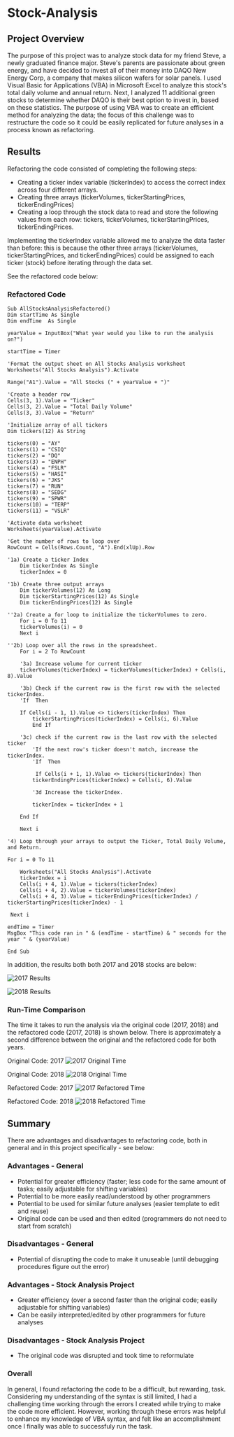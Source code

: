 # Stock-Analysis
## Project Overview
The purpose of this project was to analyze stock data for my friend Steve, a newly graduated finance major. Steve's parents are passionate about green energy, and have decided to invest all of their money into DAQO New Energy Corp, a company that makes silicon wafers for solar panels. I used Visual Basic for Applications (VBA) in Microsoft Excel to analyze this stock's total daily volume and annual return. Next, I analyzed 11 additional green stocks to determine whether DAQO is their best option to invest in, based on these statistics. The purpose of using VBA was to create an efficient method for analyzing the data; the focus of this challenge was to restructure the code so it could be easily replicated for future analyses in a process known as refactoring.
## Results
Refactoring the code consisted of completing the following steps:
- Creating a ticker index variable (tickerIndex) to access the correct index across four different arrays.
- Creating three arrays (tickerVolumes, tickerStartingPrices, tickerEndingPrices)
- Creating a loop through the stock data to read and store the following values from each row: tickers, tickerVolumes, tickerStartingPrices, tickerEndingPrices.

Implementing the tickerIndex variable allowed me to analyze the data faster than before: this is because the other three arrays (tickerVolumes, tickerStartingPrices, and tickerEndingPrices) could be assigned to each ticker (stock) before iterating through the data set.

See the refactored code below:

### Refactored Code

    Sub AllStocksAnalysisRefactored()
    Dim startTime As Single
    Dim endTime  As Single

    yearValue = InputBox("What year would you like to run the analysis on?")

    startTime = Timer
    
    'Format the output sheet on All Stocks Analysis worksheet
    Worksheets("All Stocks Analysis").Activate
    
    Range("A1").Value = "All Stocks (" + yearValue + ")"
    
    'Create a header row
    Cells(3, 1).Value = "Ticker"
    Cells(3, 2).Value = "Total Daily Volume"
    Cells(3, 3).Value = "Return"

    'Initialize array of all tickers
    Dim tickers(12) As String
    
    tickers(0) = "AY"
    tickers(1) = "CSIQ"
    tickers(2) = "DQ"
    tickers(3) = "ENPH"
    tickers(4) = "FSLR"
    tickers(5) = "HASI"
    tickers(6) = "JKS"
    tickers(7) = "RUN"
    tickers(8) = "SEDG"
    tickers(9) = "SPWR"
    tickers(10) = "TERP"
    tickers(11) = "VSLR"
    
    'Activate data worksheet
    Worksheets(yearValue).Activate
    
    'Get the number of rows to loop over
    RowCount = Cells(Rows.Count, "A").End(xlUp).Row
    
    '1a) Create a ticker Index
        Dim tickerIndex As Single
        tickerIndex = 0
        
    '1b) Create three output arrays
        Dim tickerVolumes(12) As Long
        Dim tickerStartingPrices(12) As Single
        Dim tickerEndingPrices(12) As Single
    
    ''2a) Create a for loop to initialize the tickerVolumes to zero.
        For i = 0 To 11
        tickerVolumes(i) = 0
        Next i
        
    ''2b) Loop over all the rows in the spreadsheet.
        For i = 2 To RowCount
    
        '3a) Increase volume for current ticker
        tickerVolumes(tickerIndex) = tickerVolumes(tickerIndex) + Cells(i, 8).Value
        
        '3b) Check if the current row is the first row with the selected tickerIndex.
        'If  Then

        If Cells(i - 1, 1).Value <> tickers(tickerIndex) Then
            tickerStartingPrices(tickerIndex) = Cells(i, 6).Value
            End If
            
        '3c) check if the current row is the last row with the selected ticker
            'If the next row's ticker doesn't match, increase the tickerIndex.
            'If  Then
            
             If Cells(i + 1, 1).Value <> tickers(tickerIndex) Then
            tickerEndingPrices(tickerIndex) = Cells(i, 6).Value

            '3d Increase the tickerIndex.
            
            tickerIndex = tickerIndex + 1
        
        End If
        
        Next i
    
    '4) Loop through your arrays to output the Ticker, Total Daily Volume, and Return.
    
    For i = 0 To 11
    
        Worksheets("All Stocks Analysis").Activate
        tickerIndex = i
        Cells(i + 4, 1).Value = tickers(tickerIndex)
        Cells(i + 4, 2).Value = tickerVolumes(tickerIndex)
        Cells(i + 4, 3).Value = tickerEndingPrices(tickerIndex) / tickerStartingPrices(tickerIndex) - 1
     
     Next i
     
    endTime = Timer
    MsgBox "This code ran in " & (endTime - startTime) & " seconds for the year " & (yearValue)
     
    End Sub

In addition, the results both both 2017 and 2018 stocks are below:

![2017 Results](https://github.com/marikachrisanthopoulos/Stock-Analysis/blob/main/Resources/VBA_Challenge_2017_Results.png)

![2018 Results](https://github.com/marikachrisanthopoulos/Stock-Analysis/blob/main/Resources/VBA_Challenge_2018_Results.png)

### Run-Time Comparison

The time it takes to run the analysis via the original code (2017, 2018) and the refactored code (2017, 2018) is shown below. There is approximately a second difference between the original and the refactored code for both years.

Original Code: 2017
![2017 Original Time](https://github.com/marikachrisanthopoulos/Stock-Analysis/blob/main/Resources/VBA_PreRefactored_2017.png)

Original Code: 2018
![2018 Original Time](https://github.com/marikachrisanthopoulos/Stock-Analysis/blob/main/Resources/VBA_PreRefactored_2018.png)

Refactored Code: 2017
![2017 Refactored Time](https://github.com/marikachrisanthopoulos/Stock-Analysis/blob/main/Resources/VBA_Challenge_2017.png)

Refactored Code: 2018
![2018 Refactored Time](https://github.com/marikachrisanthopoulos/Stock-Analysis/blob/main/Resources/VBA_Challenge_2018.png)

## Summary
There are advantages and disadvantages to refactoring code, both in general and in this project specifically - see below:
### Advantages - General
- Potential for greater efficiency (faster; less code for the same amount of tasks; easily adjustable for shifting variables)
- Potential to be more easily read/understood by other programmers
- Potential to be used for similar future analyses (easier template to edit and reuse)
- Original code can be used and then edited (programmers do not need to start from scratch)
### Disadvantages - General
- Potential of disrupting the code to make it unuseable (until debugging procedures figure out the error)
### Advantages - Stock Analysis Project
- Greater efficiency (over a second faster than the original code; easily adjustable for shifting variables)
- Can be easily interpreted/edited by other programmers for future analyses
### Disadvantages - Stock Analysis Project
- The original code was disrupted and took time to reformulate
### Overall
In general, I found refactoring the code to be a difficult, but rewarding, task. Considering my understanding of the syntax is still limited, I had a challenging time working through the errors I created while trying to make the code more efficient. However, working through these errors was helpful to enhance my knowledge of VBA syntax, and felt like an accomplishment once I finally was able to successfuly run the task.
